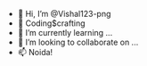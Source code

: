 - 👋 Hi, I’m @Vishal123-png
- 👀 Coding$crafting
- 🌱 I’m currently learning ...
- 💞️ I’m looking to collaborate on ...
- 📫 Noida!

<!---
Vishal123-png/Vishal123-png is a ✨ special ✨ repository because its `README.md` (this file) appears on your GitHub profile.
You can click the Preview link to take a look at your changes.
--->
